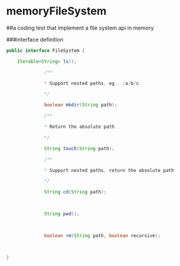 # memoryFileSystem
##a coding test that implement a file system api in memory

###interface definition
```java
public interface FileSystem {

    Iterable<String> ls();

              /**

              * Support nested paths, eg., /a/b/c

              */

              boolean mkdir(String path);

              /**

              * Return the absolute path

              */

              String touch(String path);

              /**

              * Support nested paths, return the absolute path

              */

              String cd(String path);

             

              String pwd();

            

              boolean rm(String path, boolean recursive);

 

}
```